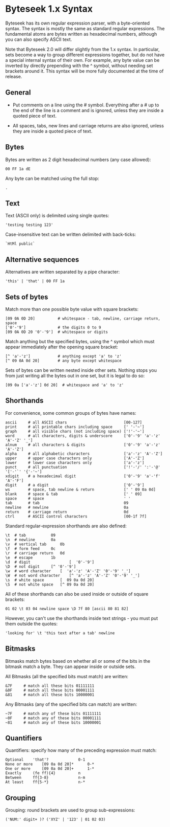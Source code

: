 # Byteseek 1.x Syntax #

Byteseek has its own regular expression parser, with a byte-oriented syntax. The syntax is mostly the same as standard regular expressions. The fundamental atoms are bytes written as hexadecimal numbers, although you can also specify ASCII text.

Note that Byteseek 2.0 will differ slightly from the 1.x syntax.  In particular, sets become a way to group different expressions together, but do not have a special internal syntax of their own.  For example, any byte value can be inverted by directly prepending with the ^ symbol, without needing set brackets around it.  This syntax will be more fully documented at the time of release.


## General ##

  * Put comments on a line using the # symbol.  Everything after a # up to the end of the line is a comment and is ignored, unless they are inside a quoted piece of text.

  * All spaces, tabs, new lines and carriage returns are also ignored, unless they are inside a quoted piece of text.

## Bytes ##

Bytes are written as 2 digit hexadecimal numbers (any case allowed):
```
00 FF 1a dE
```

Any byte can be matched using the full stop:
```
.
```

## Text ##
Text (ASCII only) is delimited using single quotes:
```
'testing testing 123'
```

Case-insensitive text can be written delimited with back-ticks:
```
`HtMl public`
```

## Alternative sequences ##
Alternatives are written separated by a pipe character:
```
'this' | 'that' | 00 FF 1a
```

## Sets of bytes ##
Match more than one possible byte value with square brackets:
```
[09 0A 0D 20]          # whitespace - tab, newline, carriage return, space
['0'-'9']              # the digits 0 to 9
[09 0A 0D 20 '0'-'9']  # whitespace or digits 
```

Match anything but the specified bytes, using the ^ symbol which must appear immediately after the opening square bracket:
```
[^ 'a'-'z']            # anything except 'a' to 'z' 
[^ 09 0A 0d 20]        # any byte except whitespace
```

Sets of bytes can be written nested inside other sets.  Nothing stops you from just writing all the bytes out in one set, but it is legal to do so:
```
[09 0a ['a'-'z'] 0d 20]  # whitespace and 'a' to 'z'
```

## Shorthands ##
For convenience, some common groups of bytes have names:
```
ascii     # all ASCII chars                         [00-127]
print     # all printable chars including space     [' '-'~']
graph     # all visible chars (not including space) ['!'-'~']
word      # all characters, digits & underscore     ['0'-'9' 'a'-'z' 'A'-'Z' '_']
alnum     # all characters & digits                 ['0'-'9' 'a'-'z' 'A'-'Z']
alpha     # all alphabetic characters               ['a'-'z' 'A'-'Z']
upper     # upper case characters only              ['A'-'Z']
lower     # lower case characters only              ['a'-'z']
punct     # all punctuation                         ['!'-'/' ':'-'@' '['-'`' '{'-'~']
xdigit    # a hexadecimal digit                     ['0'-'9' 'a'-'f' 'A'-'F']
digit     # a digit                                 ['0'-'9']
ws        # space, tab newline & return             [' ' 09 0a 0d]
blank     # space & tab                             [' ' 09]
space     # space                                   ' '
tab       # tab                                     09
newline   # newline                                 0a
return    # carriage return                         0d
ctrl      # ASCII control characters                [00-1f 7f]
```

Standard regular-expression shorthands are also defined:
```
\t	# tab			09
\n	# newline		0a
\v	# vertical tab		0b
\f	# form feed		0c
\r	# carriage return	0d
\e	# escape		1b
\d	# digit                 [  '0'-'9']
\D	# not digit		[^ '0'-'9']
\w	# word character	[  'a'-'z' 'A'-'Z' '0'-'9' '_']
\W	# not word character	[^ 'a'-'z' 'A'-'Z' '0'-'9' '_']
\s	# white space		[  09 0a 0d 20]
\S	# not white space	[^ 09 0a 0d 20]
```

All of these shorthands can also be used inside or outside of square brackets:
```
01 02 \t 03 04 newline space \D 7f 80 [ascii 80 81 82]
```

However, you can't use the shorthands inside text strings - you must put them outside the quotes:
```
'looking for' \t 'this text after a tab' newline
```

## Bitmasks ##
Bitmasks match bytes based on whether all or some of the bits in the bitmask match a byte.  They can appear inside or outside sets.

All Bitmasks (all the specified bits must match) are written:
```
&7F     # match all these bits 01111111
&0F     # match all these bits 00001111
&81     # match all these bits 10000001
```

Any Bitmasks (any of the specified bits can match) are written:
```
~7F     # match any of these bits 01111111
~0F     # match any of these bits 00001111
~81     # match any of these bits 10000001
```

## Quantifiers ##
Quantifiers: specify how many of the preceding expression must match:
```
Optional  	'that'?             0-1
None or more  	[09 0a 0d 20]*      0-*
One or more   	[09 0a 0d 20]+      1-*
Exactly   	(fe ff){4}          n
Between   	ff{3-8}             n-m
At least  	ff{5-*}             n-*
```

## Grouping ##
Grouping: round brackets are used to group sub-expressions:
```
('NUM:' digit+ )? ('XYZ' | '123' | 01 02 03)
```
